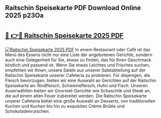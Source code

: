 ## Raitschin Speisekarte PDF Download Online 2025 p23Oa

# <h2><a href="http://gc5ken.nevu.top/?p=Raitschin+Speisekarte">🔗 👉🔴 Raitschin Speisekarte 2025 PDF</a></h2>

[![Raitschin Speisekarte 2025 PDF](https://i.imgur.com/dBaPXMq.png)](http://gc5ken.nevu.top/?p=Raitschin+Speisekarte)
In einem Restaurant oder Café ist das Menü des Essens nicht nur eine Liste der angebotenen Gerichte, sondern auch eine Gelegenheit für Sie, etwas zu finden, das für Ihren Geschmack köstlich und passend ist. Wenn Sie etwas Leichtes und Frisches suchen, empfehlen wir Ihnen, unsere Salate aus unserer Salatabteilung auf der Raitschin Speisekarte unserer Cafeteria zu probieren. Für diejenigen, die Fleisch bevorzugen, bieten wir eine Auswahl an Gerichten auf der Raitschin Speisekarte an: Rindfleisch, Schweinefleisch, Huhn und Fisch. Unseren Auserwählten bieten wir Gourmet-Gerichte wie Schaschlik und Steak an, die auf einem alten Feuer zubereitet werden. Die Raitschin Speisekarte unserer Cafeteria bietet eine große Auswahl an Desserts, von traditionellen Kuchen und Kuchen bis hin zu exquisiten Crème Brûlée und Schokoladenrutschen.
